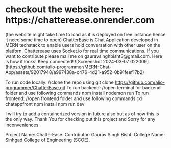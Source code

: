 <h1>checkout the website here: https://chatterease.onrender.com</h1> (the website might take time to load as it is deployed on free instance hence it need some time to open)
ChatterEase is Chat Application developed in MERN techstack to enable users hold conversation with other user on the platforn. Chatterease uses Socket.io for real time communications. If you want to contribute please mail me on gauravsinghbisht3@gmail.com.
Here is how it looks! Keep connected!
![Screenshot 2024-03-07 022009](https://github.com/alio-programmer/MERN-Chat-App/assets/92017948/a997438a-c476-4d21-a952-0b91feef17b2)

To run code locally:
//clone the repo using 
git clone https://github.com/alio-programmer/ChatterEase.git
To run backend:
//open terminal for backend folder and use following commands
npm install
nodemon run
To run frontend:
//open frontend folder and use following commands
cd chatappfront
npm install 
npm run dev

I will try to add a containerized version in future also but as of now this is the only way. Thank You for checking out this project and Sorry for any inconveniences 

Project Name: ChatterEase.
Contributor: Gaurav Singh Bisht.
College Name: Sinhgad College of Engineering (SCOE).
